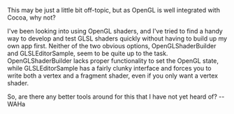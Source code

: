 

This may be just a little bit off-topic, but as OpenGL is well integrated with Cocoa, why not?

I've been looking into using OpenGL shaders, and I've tried to find a handy way to develop and test GLSL shaders quickly without having to build up my own app first. Neither of the two obvious options, OpenGLShaderBuilder and GLSLEditorSample, seem to be quite up to the task. OpenGLShaderBuilder lacks proper functionality to set the OpenGL state, while GLSLEditorSample has a fairly clunky interface and forces you to write both a vertex and a fragment shader, even if you only want a vertex shader.

So, are there any better tools around for this that I have not yet heard of? -- WAHa
